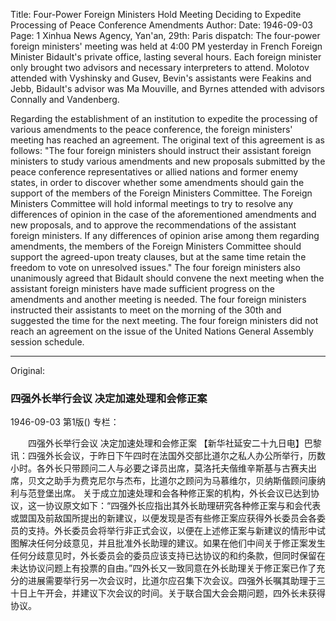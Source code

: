 Title: Four-Power Foreign Ministers Hold Meeting Deciding to Expedite Processing of Peace Conference Amendments
Author:
Date: 1946-09-03
Page: 1
Xinhua News Agency, Yan'an, 29th: Paris dispatch: The four-power foreign ministers' meeting was held at 4:00 PM yesterday in French Foreign Minister Bidault's private office, lasting several hours. Each foreign minister only brought two advisors and necessary interpreters to attend. Molotov attended with Vyshinsky and Gusev, Bevin's assistants were Feakins and Jebb, Bidault's advisor was Ma Mouville, and Byrnes attended with advisors Connally and Vandenberg.

Regarding the establishment of an institution to expedite the processing of various amendments to the peace conference, the foreign ministers' meeting has reached an agreement. The original text of this agreement is as follows: "The four foreign ministers should instruct their assistant foreign ministers to study various amendments and new proposals submitted by the peace conference representatives or allied nations and former enemy states, in order to discover whether some amendments should gain the support of the members of the Foreign Ministers Committee. The Foreign Ministers Committee will hold informal meetings to try to resolve any differences of opinion in the case of the aforementioned amendments and new proposals, and to approve the recommendations of the assistant foreign ministers. If any differences of opinion arise among them regarding amendments, the members of the Foreign Ministers Committee should support the agreed-upon treaty clauses, but at the same time retain the freedom to vote on unresolved issues." The four foreign ministers also unanimously agreed that Bidault should convene the next meeting when the assistant foreign ministers have made sufficient progress on the amendments and another meeting is needed. The four foreign ministers instructed their assistants to meet on the morning of the 30th and suggested the time for the next meeting. The four foreign ministers did not reach an agreement on the issue of the United Nations General Assembly session schedule.



<hr /> 

Original: 


### 四强外长举行会议  决定加速处理和会修正案

1946-09-03
第1版()
专栏：

　　四强外长举行会议
    决定加速处理和会修正案
    【新华社延安二十九日电】巴黎讯：四强外长会议，于昨日下午四时在法国外交部比道尔之私人办公所举行，历数小时。各外长只带顾问二人与必要之译员出席，莫洛托夫偕维辛斯基与古赛夫出席，贝文之助手为费克尼尔与杰布，比道尔之顾问为马慕维尔，贝纳斯偕顾问康纳利与范登堡出席。
    关于成立加速处理和会各种修正案的机构，外长会议已达到协议，这一协议原文如下：“四强外长应指出其外长助理研究各种修正案与和会代表或盟国及前敌国所提出的新建议，以便发现是否有些修正案应获得外长委员会各委员的支持。外长委员会将举行非正式会议，以便在上述修正案与新建议的情形中试图解决任何分歧意见，并且批准外长助理的建议。如果在他们中间关于修正案发生任何分歧意见时，外长委员会的委员应该支持已达协议的和约条款，但同时保留在未达协议问题上有投票的自由。”四外长又一致同意在外长助理关于修正案已作了充分的进展需要举行另一次会议时，比道尔应召集下次会议。四强外长嘱其助理于三十日上午开会，并建议下次会议的时间。关于联合国大会会期问题，四外长未获得协议。
